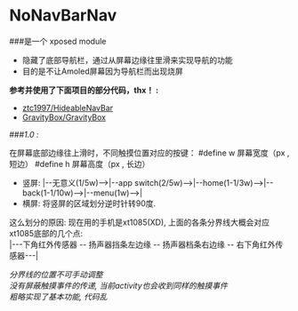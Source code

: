 #  NoNavBarNav
  
###是一个 xposed module
 - 隐藏了底部导航栏，通过从屏幕边缘往里滑来实现导航的功能
 - 目的是不让Amoled屏幕因为导航栏而出现烧屏
 
**参考并使用了下面项目的部分代码，thx！ :**
-	[ztc1997/HideableNavBar](https://github.com/ztc1997/HideableNavBar)
-	[GravityBox/GravityBox](https://github.com/GravityBox/GravityBox)

###*1.0 :*
	
   在屏幕底部边缘往上滑时，不同触摸位置对应的按键：
   \#define w 屏幕宽度（px , 短边）
   \#define h 屏幕高度（px , 长边）
   - 竖屏:
   |--无意义(1/5w)-->|--app switch(2/5w)-->|--home(1-1/3w)-->|--back(1-1/10w)-->|--menu(1w)-->|
   - 横屏:
  将竖屏的区域划分逆时针转90度.
  
  这么划分的原因: 现在用的手机是xt1085(XD), 上面的各条分界线大概会对应xt1085底部的几个点: <br/>
|---下角红外传感器 -- 扬声器挡条左边缘 -- 扬声器档条右边缘 -- 右下角红外传感器---|

*分界线的位置不可手动调整*<br/>
*没有屏蔽触摸事件的传递, 当前activity也会收到同样的触摸事件*<br/>
*粗略实现了基本功能, 代码乱*<br/>
